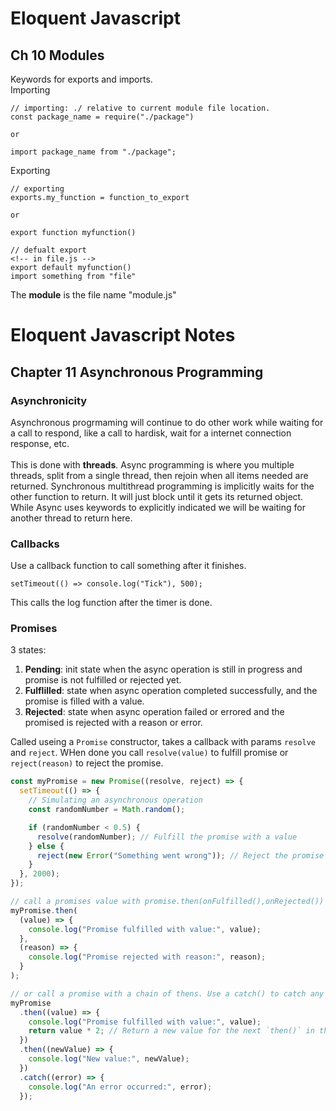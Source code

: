 # Eloquent Javascript

## Ch 10 Modules

Keywords for exports and imports. <br>
Importing
```javascipt
// importing: ./ relative to current module file location.
const package_name = require("./package")

or 

import package_name from "./package";

```
Exporting
```
// exporting
exports.my_function = function_to_export

or 

export function myfunction()

// defualt export
<!-- in file.js -->
export default myfunction()
import something from "file"
```

The **module** is the file name "module.js"
# Eloquent Javascript Notes

## Chapter 11 Asynchronous Programming

### Asynchronicity

Asynchronous progrmaming will continue to do other work while waiting for a call to respond, like a call to hardisk, wait for a internet connection response, etc.
<br>
<br>
This is done with **threads**. Async programming is where you multiple threads, split from a single thread, then rejoin when all items needed are returned. Synchronous multithread programming is implicitly waits for the other function to return. It will just block until it gets its returned object. While Async uses keywords to explicitly indicated we will be waiting for another thread to return here.

### Callbacks

Use a callback function to call something after it finishes.

```
setTimeout(() => console.log("Tick"), 500);
```

This calls the log function after the timer is done.

### Promises

3 states: <br>

1. **Pending**: init state when the async operation is still in progress and promise is not fulfilled or rejected yet.
2. **Fulflilled**: state when async operation completed successfully, and the promise is filled with a value.
3. **Rejected**: state when async operation failed or errored and the promised is rejected with a reason or error.

Called useing a `Promise` constructor, takes a callback with params `resolve` and `reject`. WHen done you call `resolve(value)` to fulfill promise or `reject(reason)` to reject the promise.

```javascript
const myPromise = new Promise((resolve, reject) => {
  setTimeout(() => {
    // Simulating an asynchronous operation
    const randomNumber = Math.random();

    if (randomNumber < 0.5) {
      resolve(randomNumber); // Fulfill the promise with a value
    } else {
      reject(new Error("Something went wrong")); // Reject the promise with an error
    }
  }, 2000);
});

// call a promises value with promise.then(onFulfilled(),onRejected())
myPromise.then(
  (value) => {
    console.log("Promise fulfilled with value:", value);
  },
  (reason) => {
    console.log("Promise rejected with reason:", reason);
  }
);

// or call a promise with a chain of thens. Use a catch() to catch any errors and recover
myPromise
  .then((value) => {
    console.log("Promise fulfilled with value:", value);
    return value * 2; // Return a new value for the next `then()` in the chain
  })
  .then((newValue) => {
    console.log("New value:", newValue);
  })
  .catch((error) => {
    console.log("An error occurred:", error);
  });
```
